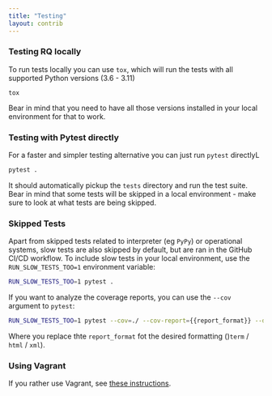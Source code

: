 ```yaml
---
title: "Testing"
layout: contrib
---
```


### Testing RQ locally

To run tests locally you can use `tox`, which will run the tests with all supported Python versions (3.6 - 3.11)

```
tox
```

Bear in mind that you need to have all those versions installed in your local environment for that to work.

### Testing with Pytest directly

For a faster and simpler testing alternative you can just run `pytest` directlyL

```sh
pytest .
```

It should automatically pickup the `tests` directory and run the test suite.
Bear in mind that some tests will be skipped in a local environment - make sure to look at what tests are being skipped.


### Skipped Tests

Apart from skipped tests related to interpreter (eg `PyPy`) or operational systems, slow tests are also skipped by default, but are ran in the GitHub CI/CD workflow.
To include slow tests in your local environment, use the `RUN_SLOW_TESTS_TOO=1` environment variable:

```sh
RUN_SLOW_TESTS_TOO=1 pytest .
```

If you want to analyze the coverage reports, you can use the `--cov` argument to `pytest`:

```sh
RUN_SLOW_TESTS_TOO=1 pytest --cov=./ --cov-report={{report_format}} --durations=5
```

Where you replace thte `report_format` fot the desired formatting ()`term` / `html` / `xml`).

### Using Vagrant

If you rather use Vagrant, see [these instructions][v].

[v]: {{site.baseurl}}contrib/vagrant/
